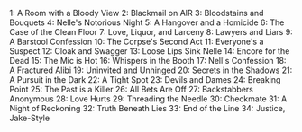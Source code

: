   1: A Room with a Bloody View
  2: Blackmail on AIR
  3: Bloodstains and Bouquets
  4: Nelle's Notorious Night
  5: A Hangover and a Homicide
  6: The Case of the Clean Floor
  7: Love, Liquor, and Larceny
  8: Lawyers and Liars
  9: A Barstool Confession
  10: The Corpse's Second Act
  11: Everyone's a Suspect
  12: Cloak and Swagger
  13: Loose Lips Sink Nelle
  14: Encore for the Dead
  15: The Mic is Hot
  16: Whispers in the Booth
  17: Nell's Confession
  18: A Fractured Alibi
  19: Uninvited and Unhinged
  20: Secrets in the Shadows
  21: A Pursuit in the Dark
  22: A Tight Spot
  23: Devils and Dames
  24: Breaking Point
  25: The Past is a Killer
  26: All Bets Are Off
  27: Backstabbers Anonymous
  28: Love Hurts
  29: Threading the Needle
  30: Checkmate
  31: A Night of Reckoning
  32: Truth Beneath Lies
  33: End of the Line
  34: Justice, Jake-Style
